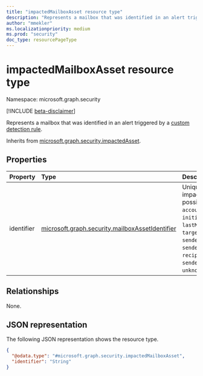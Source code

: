 ```yaml
---
title: "impactedMailboxAsset resource type"
description: "Represents a mailbox that was identified in an alert triggered by a custom detection rule."
author: "mmekler"
ms.localizationpriority: medium
ms.prod: "security"
doc_type: resourcePageType
---
```


# impactedMailboxAsset resource type

Namespace: microsoft.graph.security

[!INCLUDE [beta-disclaimer](../../includes/beta-disclaimer.md)]

Represents a mailbox that was identified in an alert triggered by a [custom detection rule](../resources/security-detectionrule.md).

Inherits from [microsoft.graph.security.impactedAsset](../resources/security-impactedasset.md).

## Properties
| Property   | Type                                                                                                            | Description                                                                                                                                                                                                                                                                                              |
|:-----------|:----------------------------------------------------------------------------------------------------------------|:---------------------------------------------------------------------------------------------------------------------------------------------------------------------------------------------------------------------------------------------------------------------------------------------------------|
| identifier | [microsoft.graph.security.mailboxAssetIdentifier](../resources/enums-security.md#mailboxassetidentifier-values) | Unique identifier for the impacted mailbox asset. The possible values are: `accountUpn`, `fileOwnerUpn`, `initiatingProcessAccountUpn`, `lastModifyingAccountUpn`, `targetAccountUpn`, `senderFromAddress`, `senderDisplayName`, `recipientEmailAddress`, `senderMailFromAddress`, `unknownFutureValue`. |

## Relationships
None.

## JSON representation
The following JSON representation shows the resource type.
<!-- {
  "blockType": "resource",
  "@odata.type": "microsoft.graph.security.impactedMailboxAsset"
}
-->
``` json
{
  "@odata.type": "#microsoft.graph.security.impactedMailboxAsset",
  "identifier": "String"
}
```

